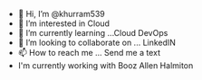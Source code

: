 - 👋 Hi, I’m @khurram539
- 👀 I’m interested in Cloud 
- 🌱 I’m currently learning ...Cloud DevOps
- 💞️ I’m looking to collaborate on ... LinkedIN  
- 📫 How to reach me ... Send me a text
-    I'm currently working with Booz Allen Halmiton 

<!---
khurram539/khurram539 is a ✨ special ✨ repository because its `README.md` (this file) appears on your GitHub profile.
You can click the Preview link to take a look at your changes.
--->

